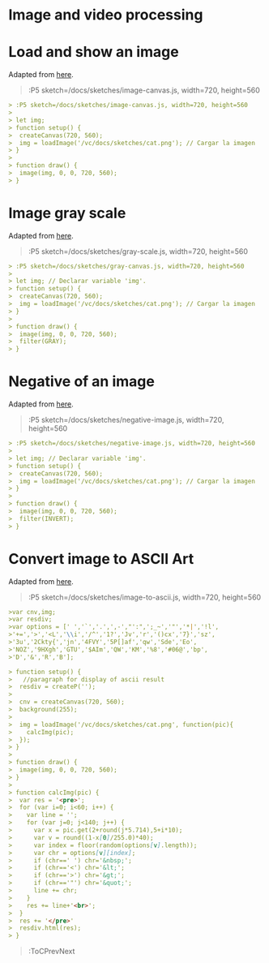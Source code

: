 # Image and video processing
# Load and show an image

Adapted from [here](https://p5js.org/es/examples/image-load-and-display-image.html).

> :P5 sketch=/docs/sketches/image-canvas.js, width=720, height=560

```md
> :P5 sketch=/docs/sketches/image-canvas.js, width=720, height=560
>
> let img; 
> function setup() {
>  createCanvas(720, 560);
>  img = loadImage('/vc/docs/sketches/cat.png'); // Cargar la imagen
> }
>
> function draw() {
>  image(img, 0, 0, 720, 560);
> }
```

# Image gray scale

Adapted from [here](https://p5js.org/es/reference/#/p5/filter).

> :P5 sketch=/docs/sketches/gray-scale.js, width=720, height=560

```md
> :P5 sketch=/docs/sketches/gray-canvas.js, width=720, height=560
>
> let img; // Declarar variable 'img'.
> function setup() {
>  createCanvas(720, 560);
>  img = loadImage('/vc/docs/sketches/cat.png'); // Cargar la imagen
> }
>
> function draw() {
>  image(img, 0, 0, 720, 560);
>  filter(GRAY);
> }
```

# Negative of an image

Adapted from [here](https://p5js.org/es/reference/#/p5/filter).

> :P5 sketch=/docs/sketches/negative-image.js, width=720, height=560

```md
> :P5 sketch=/docs/sketches/negative-image.js, width=720, height=560
>
> let img; // Declarar variable 'img'.
> function setup() {
>  createCanvas(720, 560);
>  img = loadImage('/vc/docs/sketches/cat.png'); // Cargar la imagen
> }
>
> function draw() {
>  image(img, 0, 0, 720, 560);
>  filter(INVERT);
> }
```

# Convert image to ASCII Art

Adapted from [here](https://www.mathiasbernhard.ch/ascii-art-with-p5js/).

> :P5 sketch=/docs/sketches/image-to-ascii.js, width=720, height=560

```md
>var cnv,img;
>var resdiv;
>var options = [' ','`','.',',-',"':",';_~','"','*|','!l',
>'+=','>','<L','\\i','/^','1?','Jv','r','()cx','7}','sz',
>'3u','2Ckty{','jn','4FVY','5P[]af','qw','Sde','Eo',
>'NOZ','9HXgh','GTU','$AIm','QW','KM','%8','#06@','bp',
>'D','&','R','B'];

> function setup() {
>   //paragraph for display of ascii result
>  resdiv = createP('');
> 
>  cnv = createCanvas(720, 560);
>  background(255);
>
>  img = loadImage('/vc/docs/sketches/cat.png', function(pic){
>    calcImg(pic);
>  });
> }
>
> function draw() {
>  image(img, 0, 0, 720, 560);
> }
>
> function calcImg(pic) {
>  var res = '<pre>';
>  for (var i=0; i<60; i++) {
>    var line = '';
>    for (var j=0; j<140; j++) {
>      var x = pic.get(2+round(j*5.714),5+i*10);
>      var v = round((1-x[0]/255.0)*40);
>      var index = floor(random(options[v].length));
>      var chr = options[v][index];
>      if (chr==' ') chr='&nbsp;';
>      if (chr=='<') chr='&lt;';
>      if (chr=='>') chr='&gt;';
>      if (chr=='"') chr='&quot;';
>      line += chr;
>    }
>    res += line+'<br>';
>  }
>  res += '</pre>'
>  resdiv.html(res);
> }
```

> :ToCPrevNext